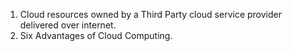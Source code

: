 1. Cloud resources owned by a Third Party cloud service provider delivered over internet.
2. Six Advantages of Cloud Computing.
